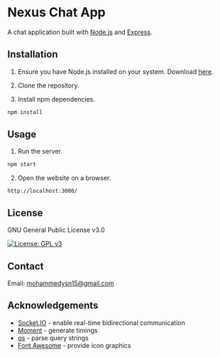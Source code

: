 # Nexus Chat App

A chat application built with [Node.js](https://nodejs.org/) and [Express](https://expressjs.com/).

## Installation

1. Ensure you have Node.js installed on your system. Download [here](https://nodejs.org/en/download/).

2. Clone the repository.

3. Install npm dependencies.

```sh
npm install
```

## Usage

1. Run the server.

```sh
npm start
```

2. Open the website on a browser.

```
http://localhost:3000/
```

## License

GNU General Public License v3.0

[![License: GPL v3](https://img.shields.io/badge/License-GPLv3-blue.svg)](https://www.gnu.org/licenses/gpl-3.0)

## Contact

Email: [mohammedysn15@gmail.com](mailto:mohammedysn15@gmail.com)

## Acknowledgements

- [Socket.IO](https://socket.io/) - enable real-time bidirectional communication
- [Moment](https://momentjs.com/) - generate timings
- [qs](https://github.com/ljharb/qs) - parse query strings
- [Font Awesome](https://fontawesome.com/) - provide icon graphics
